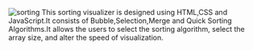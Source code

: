 ![sorting](https://user-images.githubusercontent.com/81707749/159244318-e186ba6f-7ceb-4611-8efb-fa10e29fd425.png)
This sorting visualizer is designed using HTML,CSS and JavaScript.It consists of Bubble,Selection,Merge and Quick Sorting Algorithms.It allows the users to select the sorting algorithm, select the array size, and alter the speed of visualization.
